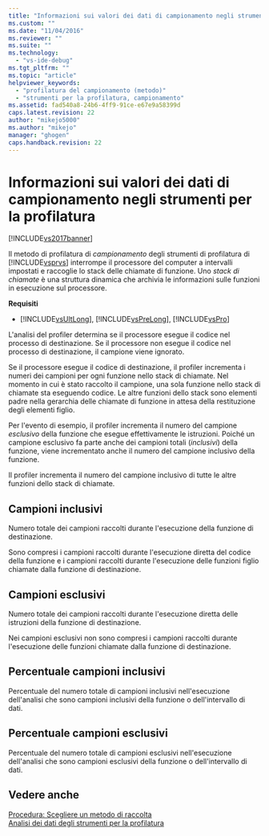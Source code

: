 ```yaml
---
title: "Informazioni sui valori dei dati di campionamento negli strumenti per la profilatura | Microsoft Docs"
ms.custom: ""
ms.date: "11/04/2016"
ms.reviewer: ""
ms.suite: ""
ms.technology: 
  - "vs-ide-debug"
ms.tgt_pltfrm: ""
ms.topic: "article"
helpviewer_keywords: 
  - "profilatura del campionamento (metodo)"
  - "strumenti per la profilatura, campionamento"
ms.assetid: fad540a8-24b6-4ff9-91ce-e67e9a58399d
caps.latest.revision: 22
author: "mikejo5000"
ms.author: "mikejo"
manager: "ghogen"
caps.handback.revision: 22
---
```

# Informazioni sui valori dei dati di campionamento negli strumenti per la profilatura
[!INCLUDE[vs2017banner](../code-quality/includes/vs2017banner.md)]

Il metodo di profilatura di *campionamento* degli strumenti di profilatura di [!INCLUDE[vsprvs](../code-quality/includes/vsprvs_md.md)] interrompe il processore del computer a intervalli impostati e raccoglie lo stack delle chiamate di funzione.  Uno *stack di chiamate* è una struttura dinamica che archivia le informazioni sulle funzioni in esecuzione sul processore.  
  
 **Requisiti**  
  
-   [!INCLUDE[vsUltLong](../code-quality/includes/vsultlong_md.md)], [!INCLUDE[vsPreLong](../code-quality/includes/vsprelong_md.md)], [!INCLUDE[vsPro](../code-quality/includes/vspro_md.md)]  
  
 L'analisi del profiler determina se il processore esegue il codice nel processo di destinazione.  Se il processore non esegue il codice nel processo di destinazione, il campione viene ignorato.  
  
 Se il processore esegue il codice di destinazione, il profiler incrementa i numeri dei campioni per ogni funzione nello stack di chiamate.  Nel momento in cui è stato raccolto il campione, una sola funzione nello stack di chiamate sta eseguendo codice.  Le altre funzioni dello stack sono elementi padre nella gerarchia delle chiamate di funzione in attesa della restituzione degli elementi figlio.  
  
 Per l'evento di esempio, il profiler incrementa il numero del campione *esclusivo* della funzione che esegue effettivamente le istruzioni.  Poiché un campione esclusivo fa parte anche dei campioni totali \(*inclusivi*\) della funzione, viene incrementato anche il numero del campione inclusivo della funzione.  
  
 Il profiler incrementa il numero del campione inclusivo di tutte le altre funzioni dello stack di chiamate.  
  
## Campioni inclusivi  
 Numero totale dei campioni raccolti durante l'esecuzione della funzione di destinazione.  
  
 Sono compresi i campioni raccolti durante l'esecuzione diretta del codice della funzione e i campioni raccolti durante l'esecuzione delle funzioni figlio chiamate dalla funzione di destinazione.  
  
## Campioni esclusivi  
 Numero totale dei campioni raccolti durante l'esecuzione diretta delle istruzioni della funzione di destinazione.  
  
 Nei campioni esclusivi non sono compresi i campioni raccolti durante l'esecuzione delle funzioni chiamate dalla funzione di destinazione.  
  
## Percentuale campioni inclusivi  
 Percentuale del numero totale di campioni inclusivi nell'esecuzione dell'analisi che sono campioni inclusivi della funzione o dell'intervallo di dati.  
  
## Percentuale campioni esclusivi  
 Percentuale del numero totale di campioni esclusivi nell'esecuzione dell'analisi che sono campioni esclusivi della funzione o dell'intervallo di dati.  
  
## Vedere anche  
 [Procedura: Scegliere un metodo di raccolta](../profiling/how-to-choose-collection-methods.md)   
 [Analisi dei dati degli strumenti per la profilatura](../profiling/analyzing-performance-tools-data.md)